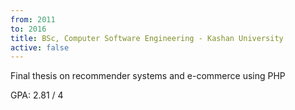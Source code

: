 ```yaml
---
from: 2011
to: 2016
title: BSc, Computer Software Engineering - Kashan University
active: false
---
```


Final thesis on recommender systems and e-commerce using PHP

GPA: 2.81 / 4